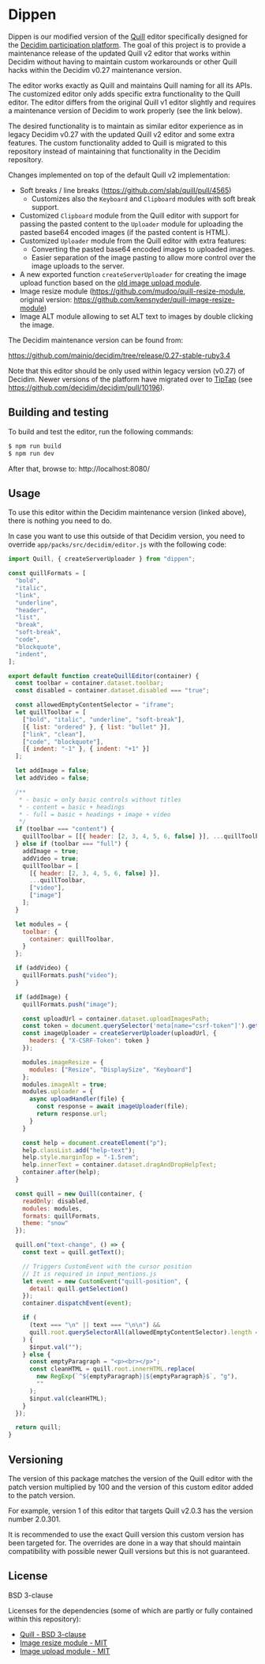 # Dippen

Dippen is our modified version of the [Quill](https://quilljs.com/) editor
specifically designed for the
[Decidim participation platform](https://decidim.org/). The goal of this project
is to provide a maintenance release of the updated Quill v2 editor that works
within Decidim without having to maintain custom workarounds or other Quill
hacks within the Decidim v0.27 maintenance version.

The editor works exactly as Quill and maintains Quill naming for all its APIs.
The customized editor only adds specific extra functionality to the Quill
editor. The editor differs from the original Quill v1 editor slightly and
requires a maintenance version of Decidim to work properly (see the link below).

The desired functionality is to maintain as similar editor experience as in
legacy Decidim v0.27 with the updated Quill v2 editor and some extra features.
The custom functionality added to Quill is migrated to this repository instead
of maintaining that functionality in the Decidim repository.

Changes implemented on top of the default Quill v2 implementation:

- Soft breaks / line breaks (https://github.com/slab/quill/pull/4565)
  * Customizes also the `Keyboard` and `Clipboard` modules with soft break
    support.
- Customized `Clipboard` module from the Quill editor with support for passing
  the pasted content to the `Uploader` module for uploading the pasted base64
  encoded images (if the pasted content is HTML).
- Customized `Uploader` module from the Quill editor with extra features:
  * Converting the pasted base64 encoded images to uploaded images.
  * Easier separation of the image pasting to allow more control over the image
    uploads to the server.
- A new exported function `createServerUploader` for creating the image upload
  function based on the
  [old image upload module](https://github.com/fxmontigny/quill-image-upload).
- Image resize module (https://github.com/mudoo/quill-resize-module, original
  version: https://github.com/kensnyder/quill-image-resize-module)
- Image ALT module allowing to set ALT text to images by double clicking the
  image.

The Decidim maintenance version can be found from:

https://github.com/mainio/decidim/tree/release/0.27-stable-ruby3.4

Note that this editor should be only used within legacy version (v0.27) of
Decidim. Newer versions of the platform have migrated over to
[TipTap](https://tiptap.dev/) (see
https://github.com/decidim/decidim/pull/10196).

## Building and testing

To build and test the editor, run the following commands:

```bash
$ npm run build
$ npm run dev
```

After that, browse to:
http://localhost:8080/

## Usage

To use this editor within the Decidim maintenance version (linked above), there
is nothing you need to do.

In case you want to use this outside of that Decidim version, you need to
override `app/packs/src/decidim/editor.js` with the following code:

```js
import Quill, { createServerUploader } from "dippen";

const quillFormats = [
  "bold",
  "italic",
  "link",
  "underline",
  "header",
  "list",
  "break",
  "soft-break",
  "code",
  "blockquote",
  "indent",
];

export default function createQuillEditor(container) {
  const toolbar = container.dataset.toolbar;
  const disabled = container.dataset.disabled === "true";

  const allowedEmptyContentSelector = "iframe";
  let quillToolbar = [
    ["bold", "italic", "underline", "soft-break"],
    [{ list: "ordered" }, { list: "bullet" }],
    ["link", "clean"],
    ["code", "blockquote"],
    [{ indent: "-1" }, { indent: "+1" }]
  ];

  let addImage = false;
  let addVideo = false;

  /**
   * - basic = only basic controls without titles
   * - content = basic + headings
   * - full = basic + headings + image + video
   */
  if (toolbar === "content") {
    quillToolbar = [[{ header: [2, 3, 4, 5, 6, false] }], ...quillToolbar];
  } else if (toolbar === "full") {
    addImage = true;
    addVideo = true;
    quillToolbar = [
      [{ header: [2, 3, 4, 5, 6, false] }],
      ...quillToolbar,
      ["video"],
      ["image"]
    ];
  }

  let modules = {
    toolbar: {
      container: quillToolbar,
    }
  };

  if (addVideo) {
    quillFormats.push("video");
  }

  if (addImage) {
    quillFormats.push("image");

    const uploadUrl = container.dataset.uploadImagesPath;
    const token = document.querySelector('meta[name="csrf-token"]').getAttribute('content');
    const imageUploader = createServerUploader(uploadUrl, {
      headers: { "X-CSRF-Token": token }
    });

    modules.imageResize = {
      modules: ["Resize", "DisplaySize", "Keyboard"]
    };
    modules.imageAlt = true;
    modules.uploader = {
      async uploadHandler(file) {
        const response = await imageUploader(file);
        return response.url;
      }
    }

    const help = document.createElement("p");
    help.classList.add("help-text");
    help.style.marginTop = "-1.5rem";
    help.innerText = container.dataset.dragAndDropHelpText;
    container.after(help);
  }

  const quill = new Quill(container, {
    readOnly: disabled,
    modules: modules,
    formats: quillFormats,
    theme: "snow"
  });

  quill.on("text-change", () => {
    const text = quill.getText();

    // Triggers CustomEvent with the cursor position
    // It is required in input_mentions.js
    let event = new CustomEvent("quill-position", {
      detail: quill.getSelection()
    });
    container.dispatchEvent(event);

    if (
      (text === "\n" || text === "\n\n") &&
      quill.root.querySelectorAll(allowedEmptyContentSelector).length === 0
    ) {
      $input.val("");
    } else {
      const emptyParagraph = "<p><br></p>";
      const cleanHTML = quill.root.innerHTML.replace(
        new RegExp(`^${emptyParagraph}|${emptyParagraph}$`, "g"),
        ""
      );
      $input.val(cleanHTML);
    }
  });

  return quill;
}
```

## Versioning

The version of this package matches the version of the Quill editor with the
patch version multiplied by 100 and the version of this custom editor added to
the patch version.

For example, version 1 of this editor that targets Quill v2.0.3 has the version
number 2.0.301.

It is recommended to use the exact Quill version this custom version has been
targeted for. The overrides are done in a way that should maintain compatibility
with possible newer Quill versions but this is not guaranteed.

## License

BSD 3-clause

Licenses for the dependencies (some of which are partly or fully contained
within this repository):

- [Quill - BSD 3-clause](https://github.com/slab/quill/blob/main/LICENSE)
- [Image resize module - MIT](https://github.com/mudoo/quill-resize-module/blob/master/LICENSE)
- [Image upload module - MIT](https://github.com/fxmontigny/quill-image-upload/blob/71d9009be03196a2a3eb05a962f79af91c3ef735/package.json#L22)
